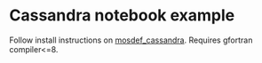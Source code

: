 # Cassandra notebook example

Follow install instructions on [mosdef_cassandra](https://github.com/rsdefever/mosdef_cassandra). Requires gfortran compiler<=8. 
